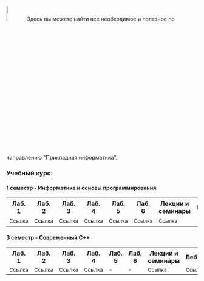 <img src="https://habrastorage.org/webt/-_/he/gm/-_hegmubirdrb0d42suciiuubmo.png" width="10%" height="10%" alt="">
Здесь вы можете найти все необходимое и полезное по направлению "Прикладная информатика". <br>

### Учебный курс:

#### **1 семестр** - Информатика и основы программирования

<table>
  <tr>
    <th>Лаб. 1</th>
    <th>Лаб. 2</th>
    <th>Лаб. 3</th>
    <th>Лаб. 4</th>
    <th>Лаб. 5</th>
    <th>Лаб. 6</th>
    <th>Лекции и семинары</th>
    <th>Вебинары</th>
    <th>Вопросы</th>
  </tr>
  <tr>
    <td><a href="https://github.com/stankin/uits-labs/tree/master/semester-1/lab1"><sub>Ссылка</sub></a></td>
    <td><a href="https://github.com/stankin/uits-labs/tree/master/semester-1/lab2"><sub>Ссылка</sub></a></td>
    <td><a href="https://github.com/stankin/uits-labs/tree/master/semester-1/lab3"><sub>Ссылка</sub></a></td>
    <td><a href="https://github.com/stankin/uits-labs/tree/master/semester-1/lab4"><sub>Ссылка</sub></a></td>
    <td><a href="https://github.com/stankin/uits-labs/tree/master/semester-1/lab5"><sub>Ссылка</sub></a></td>
    <td><a href="https://github.com/stankin/uits-labs/tree/master/semester-1/lab6"><sub>Ссылка</sub></a></td>
    <td><a href="https://github.com/stankin/uits-labs/tree/master/semester-1/seminars"><sub>Ссылка</sub></a></td>
    <td>-</td>
    <td><a href="https://github.com/stankin/uits-labs/tree/master/semester-1/questions.md"><sub>Ссылка</sub></a></td>
  </tr>
</table>


#### **3 семестр** - Современный С++

<table>
  <tr>
    <th>Лаб. 1</th>
    <th>Лаб. 2</th>
    <th>Лаб. 3</th>
    <th>Лаб. 4</th>
    <th>Лаб. 5</th>
    <th>Лаб. 6</th>
    <th>Лекции и семинары</th>
    <th>Вебинары</th>
    <th>Вопросы</th>
  </tr>
  <tr>
    <td><a href="https://github.com/stankin/uits-labs/tree/master/semester-3/lab1"><sub>Ссылка</sub></a></td>
    <td><a href="https://github.com/stankin/uits-labs/tree/master/semester-3/lab2"><sub>Ссылка</sub></a></td>
    <td><a href="https://github.com/stankin/uits-labs/tree/master/semester-3/lab3"><sub>Ссылка</sub></a></td>
    <td><a href="https://github.com/stankin/uits-labs/tree/master/semester-3/lab4"><sub>Ссылка</sub></a></td>
    <td><sub>-</sub></td>
    <td><sub>-</sub></td>
    <td><a href="https://github.com/stankin/uits-labs/tree/master/semester-3/seminars"><sub>Ссылка</sub></a></td>
    <td><a href="https://github.com/stankin/uits-labs/tree/master/semester-3/seminars/webinar.md"><sub>Ссылка</sub></a></td>
    <td><a href="https://github.com/stankin/uits-labs/tree/master/semester-3/questions.md"><sub>Ссылка</sub></a></td>
  </tr>
</table>
